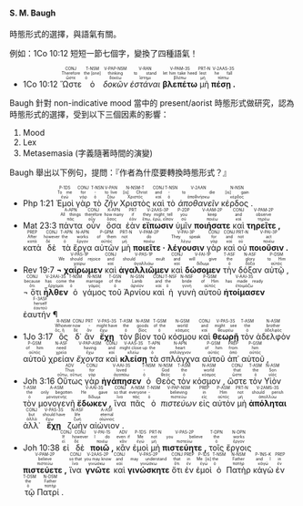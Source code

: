 
#### S. M. Baugh
時態形式的選擇，與語氣有關。

例如：1Co 10:12 短短一節七個字，變換了四種語氣！
- <rt>1Co 10:12</rt> <RUBY><ruby><ruby>Ὥστε<rt>ὥστε</rt></ruby><rt>Therefore</rt></ruby><rt>CONJ</rt></RUBY> <RUBY><ruby><ruby>ὁ<rt>ὁ</rt></ruby><rt>the [one]</rt></ruby><rt>T-NSM</rt></RUBY> <RUBY><ruby><ruby><em>δοκῶν</em><rt>δοκέω</rt></ruby><rt>thinking</rt></ruby><rt>V-PAP-NSM</rt></RUBY> <RUBY><ruby><ruby><em>ἑστάναι</em><rt>ἵστημι</rt></ruby><rt>to stand</rt></ruby><rt>V-RAN</rt></RUBY> <RUBY><ruby><ruby><strong>βλεπέτω</strong><rt>βλέπω</rt></ruby><rt>let him take heed</rt></ruby><rt>V-PAM-3S</rt></RUBY> <RUBY><ruby><ruby>μὴ<rt>μή</rt></ruby><rt>lest</rt></ruby><rt>PRT-N</rt></RUBY> <RUBY><ruby><ruby><strong>πέσῃ .</strong><rt>πίπτω</rt></ruby><rt>he fall</rt></ruby><rt>V-2AAS-3S</rt></RUBY> 

Baugh 針對 non-indicative mood 當中的 present/aorist 時態形式做研究，認為時態形式的選擇，受到以下三個因素的影響：
1) Mood
2) Lex
3) Metasemasia (字義隨著時間的演變)

Baugh 舉出以下例句，提問：『作者為什麼要轉換時態形式？』
- <rt>Php 1:21</rt> <RUBY><ruby><ruby>Ἐμοὶ<rt>ἐγώ</rt></ruby><rt>To me</rt></ruby><rt>P-1DS</rt></RUBY> <RUBY><ruby><ruby>γὰρ<rt>γάρ</rt></ruby><rt>for</rt></ruby><rt>CONJ</rt></RUBY> <RUBY><ruby><ruby>τὸ<rt>ὁ</rt></ruby><rt>-</rt></ruby><rt>T-NSN</rt></RUBY> <RUBY><ruby><ruby><em>ζῆν</em><rt>ζάω</rt></ruby><rt>to live</rt></ruby><rt>V-PAN</rt></RUBY> <RUBY><ruby><ruby>Χριστὸς<rt>Χριστός</rt></ruby><rt>[is] Christ</rt></ruby><rt>N-NSM-T</rt></RUBY> <RUBY><ruby><ruby>καὶ<rt>καί</rt></ruby><rt>and</rt></ruby><rt>CONJ</rt></RUBY> <RUBY><ruby><ruby>τὸ<rt>ὁ</rt></ruby><rt>-</rt></ruby><rt>T-NSN</rt></RUBY> <RUBY><ruby><ruby><em>ἀποθανεῖν</em><rt>ἀποθνήσκω</rt></ruby><rt>to die</rt></ruby><rt>V-2AAN</rt></RUBY> <RUBY><ruby><ruby>κέρδος .<rt>κέρδος</rt></ruby><rt>[is] gain</rt></ruby><rt>N-NSN</rt></RUBY> 
- <rt>Mat 23:3</rt> <RUBY><ruby><ruby>πάντα<rt>πᾶς</rt></ruby><rt>All things</rt></ruby><rt>A-APN</rt></RUBY> <RUBY><ruby><ruby>οὖν<rt>οὖν</rt></ruby><rt>therefore</rt></ruby><rt>CONJ</rt></RUBY> <RUBY><ruby><ruby>ὅσα<rt>ὅσος</rt></ruby><rt>how many</rt></ruby><rt>K-APN</rt></RUBY> <RUBY><ruby><ruby>ἐὰν<rt>ἐάν</rt></ruby><rt>if</rt></ruby><rt>PRT</rt></RUBY> <RUBY><ruby><ruby><strong>εἴπωσιν</strong><rt>ἔπω, ἐρῶ, εἶπον</rt></ruby><rt>they might tell</rt></ruby><rt>V-2AAS-3P</rt></RUBY> <RUBY><ruby><ruby>ὑμῖν<rt>σύ</rt></ruby><rt>you</rt></ruby><rt>P-2DP</rt></RUBY> <RUBY><ruby><ruby><strong>ποιήσατε</strong><rt>ποιέω</rt></ruby><rt>keep</rt></ruby><rt>V-AAM-2P</rt></RUBY> <RUBY><ruby><ruby>καὶ<rt>καί</rt></ruby><rt>and</rt></ruby><rt>CONJ</rt></RUBY> <RUBY><ruby><ruby><strong>τηρεῖτε ,</strong><rt>τηρέω</rt></ruby><rt>observe</rt></ruby><rt>V-PAM-2P</rt></RUBY> <RUBY><ruby><ruby>κατὰ<rt>κατά</rt></ruby><rt>After</rt></ruby><rt>PREP</rt></RUBY> <RUBY><ruby><ruby>δὲ<rt>δέ</rt></ruby><rt>however</rt></ruby><rt>CONJ</rt></RUBY> <RUBY><ruby><ruby>τὰ<rt>ὁ</rt></ruby><rt>the</rt></ruby><rt>T-APN</rt></RUBY> <RUBY><ruby><ruby>ἔργα<rt>ἔργον</rt></ruby><rt>works</rt></ruby><rt>N-APN</rt></RUBY> <RUBY><ruby><ruby>αὐτῶν<rt>αὐτός</rt></ruby><rt>of them</rt></ruby><rt>P-GPM</rt></RUBY> <RUBY><ruby><ruby>μὴ<rt>μή</rt></ruby><rt>not</rt></ruby><rt>PRT-N</rt></RUBY> <RUBY><ruby><ruby><strong>ποιεῖτε ·</strong><rt>ποιέω</rt></ruby><rt>do</rt></ruby><rt>V-PAM-2P</rt></RUBY> <RUBY><ruby><ruby><strong>λέγουσιν</strong><rt>λέγω</rt></ruby><rt>They speak</rt></ruby><rt>V-PAI-3P</rt></RUBY> <RUBY><ruby><ruby>γὰρ<rt>γάρ</rt></ruby><rt>for</rt></ruby><rt>CONJ</rt></RUBY> <RUBY><ruby><ruby>καὶ<rt>καί</rt></ruby><rt>and</rt></ruby><rt>CONJ</rt></RUBY> <RUBY><ruby><ruby>οὐ<rt>οὐ</rt></ruby><rt>not</rt></ruby><rt>PRT-N</rt></RUBY> <RUBY><ruby><ruby><strong>ποιοῦσιν .</strong><rt>ποιέω</rt></ruby><rt>act</rt></ruby><rt>V-PAI-3P</rt></RUBY> 
- <rt>Rev 19:7</rt> <RUBY><ruby><ruby><strong>¬ χαίρωμεν</strong><rt>χαίρω</rt></ruby><rt>We should rejoice</rt></ruby><rt>V-PAS-1P</rt></RUBY> <RUBY><ruby><ruby>καὶ<rt>καί</rt></ruby><rt>and</rt></ruby><rt>CONJ</rt></RUBY> <RUBY><ruby><ruby><strong>ἀγαλλιῶμεν</strong><rt>ἀγαλλιάω</rt></ruby><rt>should exult</rt></ruby><rt>V-PAS-1P</rt></RUBY> <RUBY><ruby><ruby>καὶ<rt>καί</rt></ruby><rt>and</rt></ruby><rt>CONJ</rt></RUBY> <RUBY><ruby><ruby><strong>δώσομεν</strong><rt>δίδωμι</rt></ruby><rt>will give</rt></ruby><rt>V-FAI-1P</rt></RUBY> <RUBY><ruby><ruby>τὴν<rt>ὁ</rt></ruby><rt>the</rt></ruby><rt>T-ASF</rt></RUBY> <RUBY><ruby><ruby>δόξαν<rt>δόξα</rt></ruby><rt>glory</rt></ruby><rt>N-ASF</rt></RUBY> <RUBY><ruby><ruby>αὐτῷ ,<rt>αὐτός</rt></ruby><rt>to Him</rt></ruby><rt>P-DSM</rt></RUBY></br> <RUBY><ruby><ruby>¬ ὅτι<rt>ὅτι</rt></ruby><rt>because</rt></ruby><rt>CONJ</rt></RUBY> <RUBY><ruby><ruby><strong>ἦλθεν</strong><rt>ἔρχομαι</rt></ruby><rt>has come</rt></ruby><rt>V-2AAI-3S</rt></RUBY> <RUBY><ruby><ruby>ὁ<rt>ὁ</rt></ruby><rt>the</rt></ruby><rt>T-NSM</rt></RUBY> <RUBY><ruby><ruby>γάμος<rt>γάμος</rt></ruby><rt>marriage</rt></ruby><rt>N-NSM</rt></RUBY> <RUBY><ruby><ruby>τοῦ<rt>ὁ</rt></ruby><rt>of the</rt></ruby><rt>T-GSN</rt></RUBY> <RUBY><ruby><ruby>Ἀρνίου<rt>ἀρνίον</rt></ruby><rt>Lamb</rt></ruby><rt>N-GSN</rt></RUBY> <RUBY><ruby><ruby>καὶ<rt>καί</rt></ruby><rt>and</rt></ruby><rt>CONJ</rt></RUBY> <RUBY><ruby><ruby>ἡ<rt>ὁ</rt></ruby><rt>the</rt></ruby><rt>T-NSF</rt></RUBY> <RUBY><ruby><ruby>γυνὴ<rt>γυνή</rt></ruby><rt>bride</rt></ruby><rt>N-NSF</rt></RUBY> <RUBY><ruby><ruby>αὐτοῦ<rt>αὐτός</rt></ruby><rt>of Him</rt></ruby><rt>P-GSM</rt></RUBY> <RUBY><ruby><ruby><strong>ἡτοίμασεν</strong><rt>ἑτοιμάζω</rt></ruby><rt>has made ready</rt></ruby><rt>V-AAI-3S</rt></RUBY> <RUBY><ruby><ruby>ἑαυτήν ¶<rt>ἑαυτοῦ</rt></ruby><rt>herself</rt></ruby><rt>F-3ASF</rt></RUBY>
- <rt>1Jo 3:17</rt> <RUBY><ruby><ruby>ὃς<rt>ὅς, ἥ</rt></ruby><rt>Whoever</rt></ruby><rt>R-NSM</rt></RUBY> <RUBY><ruby><ruby>δ᾽<rt>δέ</rt></ruby><rt>now</rt></ruby><rt>CONJ</rt></RUBY> <RUBY><ruby><ruby>ἂν<rt>ἄν</rt></ruby><rt>-</rt></ruby><rt>PRT</rt></RUBY> <RUBY><ruby><ruby><strong>ἔχῃ</strong><rt>ἔχω</rt></ruby><rt>might have</rt></ruby><rt>V-PAS-3S</rt></RUBY> <RUBY><ruby><ruby>τὸν<rt>ὁ</rt></ruby><rt>the</rt></ruby><rt>T-ASM</rt></RUBY> <RUBY><ruby><ruby>βίον<rt>βίος</rt></ruby><rt>goods</rt></ruby><rt>N-ASM</rt></RUBY> <RUBY><ruby><ruby>τοῦ<rt>ὁ</rt></ruby><rt>of the</rt></ruby><rt>T-GSM</rt></RUBY> <RUBY><ruby><ruby>κόσμου<rt>κόσμος</rt></ruby><rt>world</rt></ruby><rt>N-GSM</rt></RUBY> <RUBY><ruby><ruby>καὶ<rt>καί</rt></ruby><rt>and</rt></ruby><rt>CONJ</rt></RUBY> <RUBY><ruby><ruby><strong>θεωρῇ</strong><rt>θεωρέω</rt></ruby><rt>might see</rt></ruby><rt>V-PAS-3S</rt></RUBY> <RUBY><ruby><ruby>τὸν<rt>ὁ</rt></ruby><rt>the</rt></ruby><rt>T-ASM</rt></RUBY> <RUBY><ruby><ruby>ἀδελφὸν<rt>ἀδελφός</rt></ruby><rt>brother</rt></ruby><rt>N-ASM</rt></RUBY> <RUBY><ruby><ruby>αὐτοῦ<rt>αὐτός</rt></ruby><rt>of him</rt></ruby><rt>P-GSM</rt></RUBY> <RUBY><ruby><ruby>χρείαν<rt>χρεία</rt></ruby><rt>need</rt></ruby><rt>N-ASF</rt></RUBY> <RUBY><ruby><ruby><em>ἔχοντα</em><rt>ἔχω</rt></ruby><rt>having</rt></ruby><rt>V-PAP-ASM</rt></RUBY> <RUBY><ruby><ruby>καὶ<rt>καί</rt></ruby><rt>and</rt></ruby><rt>CONJ</rt></RUBY> <RUBY><ruby><ruby><strong>κλείσῃ</strong><rt>κλείω</rt></ruby><rt>might close up</rt></ruby><rt>V-AAS-3S</rt></RUBY> <RUBY><ruby><ruby>τὰ<rt>ὁ</rt></ruby><rt>the</rt></ruby><rt>T-APN</rt></RUBY> <RUBY><ruby><ruby>σπλάγχνα<rt>σπλάγχνον</rt></ruby><rt>heart</rt></ruby><rt>N-APN</rt></RUBY> <RUBY><ruby><ruby>αὐτοῦ<rt>αὐτός</rt></ruby><rt>of him</rt></ruby><rt>P-GSM</rt></RUBY> <RUBY><ruby><ruby>ἀπ᾽<rt>ἀπό</rt></ruby><rt>from</rt></ruby><rt>PREP</rt></RUBY> <RUBY><ruby><ruby>αὐτοῦ ,<rt>αὐτός</rt></ruby><rt>him</rt></ruby><rt>P-GSM</rt></RUBY> 
- <rt>Joh 3:16</rt> <RUBY><ruby><ruby>Οὕτως<rt>οὕτω, οὕτως</rt></ruby><rt>Thus</rt></ruby><rt>ADV</rt></RUBY> <RUBY><ruby><ruby>γὰρ<rt>γάρ</rt></ruby><rt>for</rt></ruby><rt>CONJ</rt></RUBY> <RUBY><ruby><ruby><strong>ἠγάπησεν</strong><rt>ἀγαπάω</rt></ruby><rt>loved</rt></ruby><rt>V-AAI-3S</rt></RUBY> <RUBY><ruby><ruby>ὁ<rt>ὁ</rt></ruby><rt>-</rt></ruby><rt>T-NSM</rt></RUBY> <RUBY><ruby><ruby>Θεὸς<rt>θεός</rt></ruby><rt>God</rt></ruby><rt>N-NSM</rt></RUBY> <RUBY><ruby><ruby>τὸν<rt>ὁ</rt></ruby><rt>the</rt></ruby><rt>T-ASM</rt></RUBY> <RUBY><ruby><ruby>κόσμον ,<rt>κόσμος</rt></ruby><rt>world</rt></ruby><rt>N-ASM</rt></RUBY> <RUBY><ruby><ruby>ὥστε<rt>ὥστε</rt></ruby><rt>that</rt></ruby><rt>CONJ</rt></RUBY> <RUBY><ruby><ruby>τὸν<rt>ὁ</rt></ruby><rt>the</rt></ruby><rt>T-ASM</rt></RUBY> <RUBY><ruby><ruby>Υἱὸν<rt>υἱός</rt></ruby><rt>Son</rt></ruby><rt>N-ASM</rt></RUBY> <RUBY><ruby><ruby>τὸν<rt>ὁ</rt></ruby><rt>the</rt></ruby><rt>T-ASM</rt></RUBY> <RUBY><ruby><ruby>μονογενῆ<rt>μονογενής</rt></ruby><rt>only begotten</rt></ruby><rt>A-ASM</rt></RUBY> <RUBY><ruby><ruby><strong>ἔδωκεν ,</strong><rt>δίδωμι</rt></ruby><rt>He gave</rt></ruby><rt>V-AAI-3S</rt></RUBY> <RUBY><ruby><ruby>ἵνα<rt>ἵνα</rt></ruby><rt>so that</rt></ruby><rt>CONJ</rt></RUBY> <RUBY><ruby><ruby>πᾶς<rt>πᾶς</rt></ruby><rt>everyone</rt></ruby><rt>A-NSM</rt></RUBY> <RUBY><ruby><ruby>ὁ<rt>ὁ</rt></ruby><rt>-</rt></ruby><rt>T-NSM</rt></RUBY> <RUBY><ruby><ruby><em>πιστεύων</em><rt>πιστεύω</rt></ruby><rt>believing</rt></ruby><rt>V-PAP-NSM</rt></RUBY> <RUBY><ruby><ruby>εἰς<rt>εἰς</rt></ruby><rt>in</rt></ruby><rt>PREP</rt></RUBY> <RUBY><ruby><ruby>αὐτὸν<rt>αὐτός</rt></ruby><rt>Him</rt></ruby><rt>P-ASM</rt></RUBY> <RUBY><ruby><ruby>μὴ<rt>μή</rt></ruby><rt>not</rt></ruby><rt>PRT-N</rt></RUBY> <RUBY><ruby><ruby><strong>ἀπόληται</strong><rt>ἀπολλύω</rt></ruby><rt>should perish</rt></ruby><rt>V-2AMS-3S</rt></RUBY> <RUBY><ruby><ruby>ἀλλ᾽<rt>ἀλλά</rt></ruby><rt>but</rt></ruby><rt>CONJ</rt></RUBY> <RUBY><ruby><ruby><strong>ἔχῃ</strong><rt>ἔχω</rt></ruby><rt>should have</rt></ruby><rt>V-PAS-3S</rt></RUBY> <RUBY><ruby><ruby>ζωὴν<rt>ζωή</rt></ruby><rt>life</rt></ruby><rt>N-ASF</rt></RUBY> <RUBY><ruby><ruby>αἰώνιον .<rt>αἰώνιος</rt></ruby><rt>eternal</rt></ruby><rt>A-ASF</rt></RUBY> 
- <rt>Joh 10:38</rt> <RUBY><ruby><ruby>εἰ<rt>εἰ</rt></ruby><rt>If</rt></ruby><rt>CONJ</rt></RUBY> <RUBY><ruby><ruby>δὲ<rt>δέ</rt></ruby><rt>however</rt></ruby><rt>CONJ</rt></RUBY> <RUBY><ruby><ruby><strong>ποιῶ ,</strong><rt>ποιέω</rt></ruby><rt>I do</rt></ruby><rt>V-PAI-1S</rt></RUBY> <RUBY><ruby><ruby>κἂν<rt>κἄν</rt></ruby><rt>even if</rt></ruby><rt>ADV</rt></RUBY> <RUBY><ruby><ruby>ἐμοὶ<rt>ἐγώ</rt></ruby><rt>Me</rt></ruby><rt>P-1DS</rt></RUBY> <RUBY><ruby><ruby>μὴ<rt>μή</rt></ruby><rt>not</rt></ruby><rt>PRT-N</rt></RUBY> <RUBY><ruby><ruby><strong>πιστεύητε ,</strong><rt>πιστεύω</rt></ruby><rt>you believe</rt></ruby><rt>V-PAS-2P</rt></RUBY> <RUBY><ruby><ruby>τοῖς<rt>ὁ</rt></ruby><rt>the</rt></ruby><rt>T-DPN</rt></RUBY> <RUBY><ruby><ruby>ἔργοις<rt>ἔργον</rt></ruby><rt>works</rt></ruby><rt>N-DPN</rt></RUBY> <RUBY><ruby><ruby><strong>πιστεύετε ,</strong><rt>πιστεύω</rt></ruby><rt>believe</rt></ruby><rt>V-PAM-2P</rt></RUBY> <RUBY><ruby><ruby>ἵνα<rt>ἵνα</rt></ruby><rt>so that</rt></ruby><rt>CONJ</rt></RUBY> <RUBY><ruby><ruby><strong>γνῶτε</strong><rt>γινώσκω</rt></ruby><rt>you may know</rt></ruby><rt>V-2AAS-2P</rt></RUBY> <RUBY><ruby><ruby>καὶ<rt>καί</rt></ruby><rt>and</rt></ruby><rt>CONJ</rt></RUBY> <RUBY><ruby><ruby><strong>γινώσκητε</strong><rt>γινώσκω</rt></ruby><rt>may understand</rt></ruby><rt>V-PAS-2P</rt></RUBY> <RUBY><ruby><ruby>ὅτι<rt>ὅτι</rt></ruby><rt>that</rt></ruby><rt>CONJ</rt></RUBY> <RUBY><ruby><ruby>ἐν<rt>ἐν</rt></ruby><rt>in</rt></ruby><rt>PREP</rt></RUBY> <RUBY><ruby><ruby>ἐμοὶ<rt>ἐγώ</rt></ruby><rt>Me [is]</rt></ruby><rt>P-1DS</rt></RUBY> <RUBY><ruby><ruby>ὁ<rt>ὁ</rt></ruby><rt>the</rt></ruby><rt>T-NSM</rt></RUBY> <RUBY><ruby><ruby>Πατὴρ<rt>πατήρ</rt></ruby><rt>Father</rt></ruby><rt>N-NSM</rt></RUBY> <RUBY><ruby><ruby>κἀγὼ<rt>κἀγώ</rt></ruby><rt>and I</rt></ruby><rt>P-1NS-K</rt></RUBY> <RUBY><ruby><ruby>ἐν<rt>ἐν</rt></ruby><rt>in</rt></ruby><rt>PREP</rt></RUBY> <RUBY><ruby><ruby>τῷ<rt>ὁ</rt></ruby><rt>the</rt></ruby><rt>T-DSM</rt></RUBY> <RUBY><ruby><ruby>Πατρί .<rt>πατήρ</rt></ruby><rt>Father</rt></ruby><rt>N-DSM</rt></RUBY> 